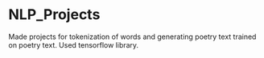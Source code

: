 # NLP_Projects
Made projects for tokenization of words and generating poetry text trained on poetry text. Used tensorflow library.
